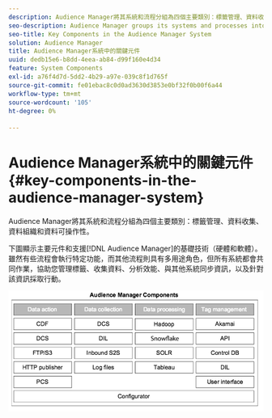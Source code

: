 ```yaml
---
description: Audience Manager將其系統和流程分組為四個主要類別：標籤管理、資料收集、資料組織和資料可操作性。
seo-description: Audience Manager groups its systems and processes into four main categories  tag management, data collection, data organization, and data actionability.
seo-title: Key Components in the Audience Manager System
solution: Audience Manager
title: Audience Manager系統中的關鍵元件
uuid: dedb15e6-b8dd-4eea-ab84-d99f160e4d34
feature: System Components
exl-id: a76f4d7d-5dd2-4b29-a97e-039c8f1d765f
source-git-commit: fe01ebac8c0d0ad3630d3853e0bf32f0b00f6a44
workflow-type: tm+mt
source-wordcount: '105'
ht-degree: 0%

---
```


# Audience Manager系統中的關鍵元件{#key-components-in-the-audience-manager-system}

Audience Manager將其系統和流程分組為四個主要類別：標籤管理、資料收集、資料組織和資料可操作性。

<!-- 

c_compstack.xml

 -->

下圖顯示主要元件和支援[!DNL Audience Manager]的基礎技術（硬體和軟體）。 雖然有些流程會執行特定功能，而其他流程則具有多用途角色，但所有系統都會共同作業，協助您管理標籤、收集資料、分析效能、與其他系統同步資訊，以及針對該資訊採取行動。

![](assets/components.png)
